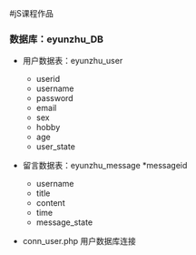 #jS课程作品

### 数据库：eyunzhu_DB
* 用户数据表：eyunzhu_user
	* userid
	* username
	* password
	* email
	* sex
	* hobby
	* age
	* user_state
	

* 留言数据表：eyunzhu_message
	*messageid
	* username
	* title
	* content
	* time
	* message_state
	



* conn_user.php 用户数据库连接